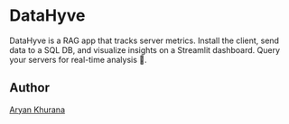 # DataHyve

DataHyve is a RAG app that tracks server metrics. Install the client, send data to a SQL DB, and visualize insights on a Streamlit dashboard. Query your servers for real-time analysis 🚀.

## Author

[Aryan Khurana](https://github.com/AryanK1511)
